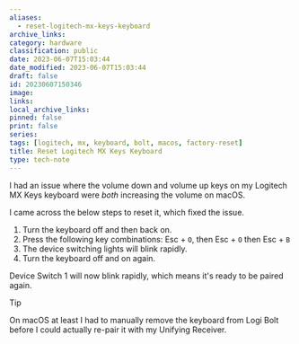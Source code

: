 ```yaml
---
aliases:
  - reset-logitech-mx-keys-keyboard
archive_links: 
category: hardware
classification: public
date: 2023-06-07T15:03:44
date_modified: 2023-06-07T15:03:44
draft: false
id: 20230607150346
image: 
links: 
local_archive_links: 
pinned: false
print: false
series: 
tags: [logitech, mx, keyboard, bolt, macos, factory-reset]
title: Reset Logitech MX Keys Keyboard
type: tech-note
---
```


I had an issue where the volume down and volume up keys on my Logitech MX Keys keyboard were _both_ increasing the volume on macOS. 

I came across the below steps to reset it, which fixed the issue. 

1. Turn the keyboard off and then back on.
2. Press the following key combinations: Esc + `O`, then Esc + `O` then Esc + `B`
3. The device switching lights will blink rapidly.
4. Turn the keyboard off and on again.

Device Switch 1 will now blink rapidly, which means it's ready to be paired again.

> [!tip]
> On macOS at least I had to manually remove the keyboard from Logi Bolt before I could actually re-pair it with my Unifying Receiver.
